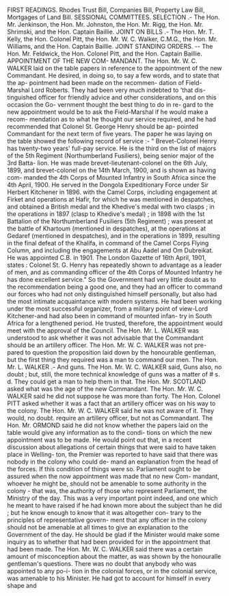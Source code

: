FIRST READINGS. Rhodes Trust Bill, Companies Bill, Property Law Bill, Mortgages of Land Bill. SESSIONAL COMMITTEES. SELECTION .- The Hon. Mr. Jenkinson, the Hon. Mr. Johnston, the Hon. Mr. Rigg, the Hon. Mr. Shrimski, and the Hon. Captain Baillie. JOINT ON BILLS .- The Hon. Mr. T. Kelly, the Hon. Colonel Pitt, the Hon. Mr. W. C. Walker, C.M.G., the Hon. Mr. Williams, and the Hon. Captain Baillie. JOINT STANDING ORDERS. -- The Hon. Mr. Feldwick, the Hon. Colonel Pitt, and the Hon. Captain Baillie. APPOINTMENT OF THE NEW COM- MANDANT. The Hon. Mr. W. C. WALKER laid on the table papers in reference to the appointment of the new Commandant. He desired, in doing so, to say a few words, and to state that the ap- pointment had been made on the recommen- dation of Field-Marshal Lord Roberts. They had been very much indebted to 'that dis- tinguished officer for friendly advice and other considerations, and on this occasion the Go- vernment thought the best thing to do in re- gard to the new appointment would be to ask the Field-Marshal if he would make a recom- mendation as to what he thought our service required, and he had recommended that Colonel St. George Henry should be ap- pointed Commandant for the next term of five years. The paper he was laying on the table showed the following record of service :- " Brevet-Colonel Henry has twenty-two years' full-pay service. He is the third on the list of majors of the 5th Regiment (Northumberland Fusiliers), being senior major of the 3rd Batta- lion. He was made brevet-lieutenant-colonel on the 6th July, 1899, and brevet-colonel on the 14th March, 1900, and is shown as having com- manded the 4th Corps of Mounted Infantry in South Africa since the 4th April, 1900. He served in the Dongola Expeditionary Force under Sir Herbert Kitchener in 1896. with the Camel Corps, including engagement at Firket and operations at Hafir, for which he was mentioned in despatches, and obtained a British medal and the Khedive's medal with two clasps ; in the operations in 1897 (clasp to Khedive's medal) ; in 1898 with the 1st Battalion of the Northumberland Fusiliers (5th Regiment) ; was present at the battle of Khartoum (mentioned in despatches), at the operations at Gedaref (mentioned in despatches), and in the operations in 1899, resulting in the final defeat of the Khalifa, in command of the Camel Corps Flying Column, and including the engagements at Abu Aadel and Om Dubreikat. He was appointed C.B. in 1901. The London Gazette of 16th April, 1901, states : Colonel St. G. Henry has repeatedly shown to advantage as a leader of men, and as commanding officer of the 4th Corps of Mounted Infantry he has done excellent service." So the Government had very little doubt as to the recommendation being a good one, and they had an officer to command our forces who had not only distinguished himself personally, but also had the most intimate acquaintance with modern systems. He had been working under the most successful organizer, from a military point of view-Lord Kitchener-and had also been in command of mounted infan- try in South Africa for a lengthened period. He trusted, therefore, the appointment would meet with the approval of the Council. The Hon. Mr. L. WALKER was understood to ask whether it was not advisable that the Commandant should be an artillery officer. The Hon. Mr. W. C. WALKER was not pre- pared to question the proposition laid down by the honourable gentleman, but the first thing they required was a man to command our men. The Hon. Mr. L. WALKER .- And guns. The Hon. Mr. W. C. WALKER said, Guns also, no doubt ; but, still, the more technical knowledge of guns was a matter of # s. d. They could get a man to help them in that. The Hon. Mr. SCOTLAND asked what was the age of the new Commandant. The Hon. Mr. W. C. WALKER said he did not suppose he was more than forty. The Hon. Colonel PITT asked whether it was a fact that an artillery officer was on his way to the colony. The Hon. Mr. W. C. WALKER said he was not aware of it. They would, no doubt. require an artillery officer, but not as Commandant. The Hon. Mr. ORMOND said he did not know whether the papers laid on the table would give any information as to the condi- tions on which the new appointment was to be made. He would point out that, in a recent discussion about allegations of certain things that were said to have taken place in Welling- ton, the Premier was reported to have said that there was nobody in the colony who could de- mand an explanation from the head of the forces. If this condition of things were so. Parliament ought to be assured when the now appointment was made that no new Com- mandant, whoever he might be, should not be amenable to some authority in the colony - that was, the authority of those who represent Parliament, the Ministry of the day. This was a very important point indeed, and one which he meant to have raised if he had known more about the subject than he did ; but he know enough to know that it was altogether con- trary to the principles of representative govern- ment that any officer in the colony should not be amenable at all times to give an explanation to the Government of the day. He should be glad if the Minister would make some inquiry as to whether that had been provided for in the appointment that had been made. The Hon. Mr. W. C. WALKER said there was a certain amount of misconception about the matter, as was shown by the honouralle gentleman's questions. There was no doubt that anybody who was appointed to any po-i- tion in the colonial forces, or in the colonial service, was amenable to his Minister. He had got to account for himself in every shape and 